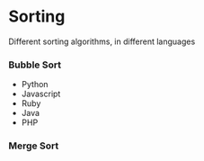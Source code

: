 # Sorting
Different sorting algorithms, in different languages

### Bubble Sort
 * Python
 * Javascript
 * Ruby
 * Java
 * PHP
### Merge Sort